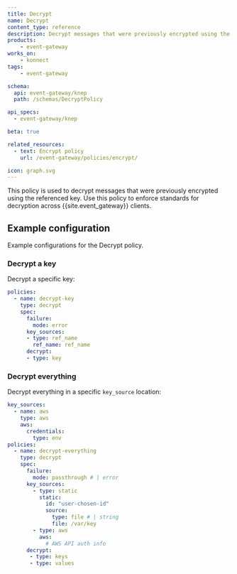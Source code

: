```yaml
---
title: Decrypt
name: Decrypt
content_type: reference
description: Decrypt messages that were previously encrypted using the referenced key
products:
    - event-gateway
works_on:
    - konnect
tags:
    - event-gateway

schema:
  api: event-gateway/knep
  path: /schemas/DecryptPolicy

api_specs:
  - event-gateway/knep

beta: true

related_resources:
  - text: Encrypt policy
    url: /event-gateway/policies/encrypt/

icon: graph.svg
---
```


This policy is used to decrypt messages that were previously encrypted using the referenced key. 
Use this policy to enforce standards for decryption across {{site.event_gateway}} clients.

## Example configuration

Example configurations for the Decrypt policy.

### Decrypt a key

Decrypt a specific key:

```yaml
policies:
  - name: decrypt-key
    type: decrypt
    spec:
      failure:
        mode: error
      key_sources:
      - type: ref_name
        ref_name: ref_name
      decrypt:
      - type: key
```

### Decrypt everything

Decrypt everything in a specific `key_source` location:

```yaml
key_sources:
  - name: aws
    type: aws
    aws:
      credentials:
        type: env
policies:
  - name: decrypt-everything
    type: decrypt
    spec:
      failure:
        mode: passthrough # | error
      key_sources:
        - type: static
          static:
            id: "user-chosen-id"
            source:
              type: file # | string
              file: /var/key
        - type: aws
          aws:
            # AWS API auth info
      decrypt:
       - type: keys
       - type: values
```
